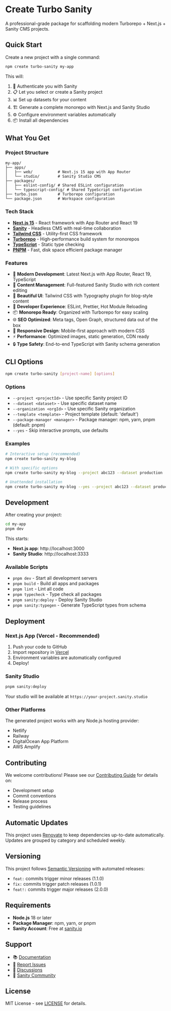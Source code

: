 # Create Turbo Sanity

A professional-grade package for scaffolding modern Turborepo + Next.js + Sanity CMS projects.

## Quick Start

Create a new project with a single command:

```bash
npm create turbo-sanity my-app
```

This will:
1. 🔐 Authenticate you with Sanity
2. 📋 Let you select or create a Sanity project
3. 📊 Set up datasets for your content
4. 🏗️ Generate a complete monorepo with Next.js and Sanity Studio
5. ⚙️ Configure environment variables automatically
6. 📦 Install all dependencies

## What You Get

### Project Structure
```
my-app/
├── apps/
│   ├── web/           # Next.js 15 app with App Router
│   └── studio/        # Sanity Studio CMS
├── packages/
│   ├── eslint-config/ # Shared ESLint configuration
│   └── typescript-config/ # Shared TypeScript configuration
├── turbo.json         # Turborepo configuration
└── package.json       # Workspace configuration
```

### Tech Stack
- **[Next.js 15](https://nextjs.org/)** - React framework with App Router and React 19
- **[Sanity](https://www.sanity.io/)** - Headless CMS with real-time collaboration
- **[Tailwind CSS](https://tailwindcss.com/)** - Utility-first CSS framework
- **[Turborepo](https://turbo.build/)** - High-performance build system for monorepos
- **[TypeScript](https://www.typescriptlang.org/)** - Static type checking
- **[PNPM](https://pnpm.io/)** - Fast, disk space efficient package manager

### Features
- 🚀 **Modern Development**: Latest Next.js with App Router, React 19, TypeScript
- 📝 **Content Management**: Full-featured Sanity Studio with rich content editing
- 🎨 **Beautiful UI**: Tailwind CSS with Typography plugin for blog-style content
- 🔧 **Developer Experience**: ESLint, Prettier, Hot Module Reloading
- 📦 **Monorepo Ready**: Organized with Turborepo for easy scaling
- 🌐 **SEO Optimized**: Meta tags, Open Graph, structured data out of the box
- 📱 **Responsive Design**: Mobile-first approach with modern CSS
- ⚡ **Performance**: Optimized images, static generation, CDN ready
- 🔒 **Type Safety**: End-to-end TypeScript with Sanity schema generation

## CLI Options

```bash
npm create turbo-sanity [project-name] [options]
```

### Options
- `--project <projectId>` - Use specific Sanity project ID
- `--dataset <dataset>` - Use specific dataset name
- `--organization <orgId>` - Use specific Sanity organization
- `--template <template>` - Project template (default: 'default')
- `--package-manager <manager>` - Package manager: npm, yarn, pnpm (default: pnpm)
- `--yes` - Skip interactive prompts, use defaults

### Examples
```bash
# Interactive setup (recommended)
npm create turbo-sanity my-blog

# With specific options
npm create turbo-sanity my-blog --project abc123 --dataset production

# Unattended installation
npm create turbo-sanity my-blog --yes --project abc123 --dataset production
```

## Development

After creating your project:

```bash
cd my-app
pnpm dev
```

This starts:
- **Next.js app**: http://localhost:3000
- **Sanity Studio**: http://localhost:3333

### Available Scripts
- `pnpm dev` - Start all development servers
- `pnpm build` - Build all apps and packages
- `pnpm lint` - Lint all code
- `pnpm typecheck` - Type check all packages
- `pnpm sanity:deploy` - Deploy Sanity Studio
- `pnpm sanity:typegen` - Generate TypeScript types from schema

## Deployment

### Next.js App (Vercel - Recommended)
1. Push your code to GitHub
2. Import repository in [Vercel](https://vercel.com)
3. Environment variables are automatically configured
4. Deploy!

### Sanity Studio
```bash
pnpm sanity:deploy
```
Your studio will be available at `https://your-project.sanity.studio`

### Other Platforms
The generated project works with any Node.js hosting provider:
- Netlify
- Railway
- DigitalOcean App Platform  
- AWS Amplify

## Contributing

We welcome contributions! Please see our [Contributing Guide](CONTRIBUTING.md) for details on:
- Development setup
- Commit conventions
- Release process
- Testing guidelines

## Automatic Updates

This project uses [Renovate](https://renovatebot.com/) to keep dependencies up-to-date automatically. Updates are grouped by category and scheduled weekly.

## Versioning

This project follows [Semantic Versioning](https://semver.org/) with automated releases:
- `feat:` commits trigger minor releases (1.1.0)
- `fix:` commits trigger patch releases (1.0.1)  
- `feat!:` commits trigger major releases (2.0.0)

## Requirements

- **Node.js** 18 or later
- **Package Manager**: npm, yarn, or pnpm
- **Sanity Account**: Free at [sanity.io](https://www.sanity.io/)

## Support

- 📚 [Documentation](https://github.com/your-username/create-turbo-sanity/blob/main/README.md)
- 🐛 [Report Issues](https://github.com/your-username/create-turbo-sanity/issues)
- 💬 [Discussions](https://github.com/your-username/create-turbo-sanity/discussions)
- 🚀 [Sanity Community](https://www.sanity.io/community)

## License

MIT License - see [LICENSE](LICENSE) for details.
